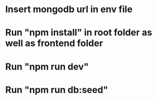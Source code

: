 # Insert mongodb url in env file
# Run "npm install" in root folder as well as frontend folder
# Run "npm run dev"
# Run "npm run db:seed"